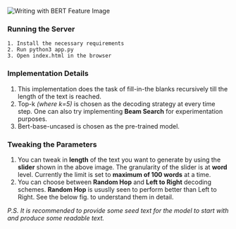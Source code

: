 ![Writing with BERT Feature Image](https://github.com/prakhar21/Writing-with-BERT/blob/master/bert_speaks_demo.gif)


### Running the Server
```
1. Install the necessary requirements
2. Run python3 app.py
3. Open index.html in the browser
```
### Implementation Details
1. This implementation does the task of fill-in-the blanks recursively till the length of the text is reached. 
2. Top-k _(where k=5)_ is chosen as the decoding strategy at every time step. One can also try implementing __Beam Search__ for experimentation purposes. 
3. Bert-base-uncased is chosen as the pre-trained model.

### Tweaking the Parameters
1. You can tweak in __length__ of the text you want to generate by using the __slider__ shown in the above image. The granularity of the slider is at __word__ level. Currently the limit is set to __maximum of 100 words__ at a time.
2. You can choose between __Random Hop__ and __Left to Right__ decoding schemes. __Random Hop__ is ususlly seen to perform better than Left to Right. See the below fig. to understand them in detail.

_P.S. It is recommended to provide some seed text for the model to start with and produce some readable text._
